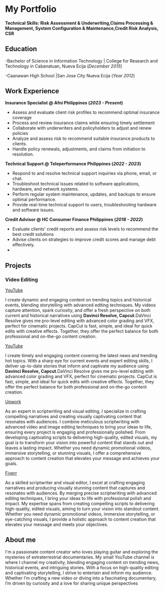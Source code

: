 # My Portfolio

#### Technical Skills: Risk Assessment & Underwriting,Claims Processing & Management, System Configuration & Maintenance,Credit Risk Analysis, CSR

## Education
-Bachelor of Science in Information Technology | College for Research and Technology in Cabanatuan, Nueva Ecija (_December 2015_)			

-Caanawan High School	|San Jose City Nueva Ecija (_Year 2012_)

## Work Experience
**Insurance Specialist @ Afni Philippines (_2023 - Present_)**
- Assess and evaluate client risk profiles to recommend optimal insurance coverage
- Process and review insurance claims while ensuring timely settlement
- Collaborate with underwriters and policyholders to adjust and renew policies
- Analyze and assess risk to recommend suitable insurance products to clients.
- Handle policy renewals, adjustments, and claims from initiation to resolution.

**Technical Support @ Teleperformance Philippines (_2022 - 2023_)**
- Respond to and resolve technical support inquiries via phone, email, or chat.
- Troubleshoot technical issues related to software applications, hardware, and network systems.
- Perform regular system maintenance, updates, and backups to ensure optimal performance.
- Provide real-time technical support to users, troubleshooting hardware and software issues.

**Credit Advisor @ HC Consumer Finance Philippines (_2018 - 2022_)**
- Evaluate clients' credit reports and assess risk levels to recommend the best credit solutions
- Advise clients on strategies to improve credit scores and manage debt effectively.
- 
## Projects
### Video Editing

[YouTube](https://www.youtube.com/@RepublikangpinasTV)

I create dynamic and engaging content on trending topics and historical events, blending storytelling with advanced editing techniques. My videos capture attention, spark curiosity, and offer a fresh perspective on both current and historical narratives using **Davinci Resolve, Capcut**.DaVinci Resolve gives me pro-level editing with advanced color grading and VFX, perfect for cinematic projects. CapCut is fast, simple, and ideal for quick edits with creative effects. Together, they offer the perfect balance for both professional and on-the-go content creation.

[YouTube](https://www.youtube.com/@SavvyAcademia)

I create timely and engaging content covering the latest news and trending hot topics. With a sharp eye for current events and expert editing skills, I deliver up-to-date stories that inform and captivate my audience using **Davinci Resolve, Capcut**.DaVinci Resolve gives me pro-level editing with advanced color grading and VFX, perfect for cinematic projects. CapCut is fast, simple, and ideal for quick edits with creative effects. Together, they offer the perfect balance for both professional and on-the-go content creation.

[Upwork](https://www.upwork.com/freelancers/~01e893eb44de9dcb86)

As an expert in scriptwriting and visual editing, I specialize in crafting compelling narratives and creating visually captivating content that resonates with audiences. I combine meticulous scriptwriting with advanced video and image editing techniques to bring your ideas to life, ensuring every project is engaging and professionally polished. From developing captivating scripts to delivering high-quality, edited visuals, my goal is to transform your vision into powerful content that stands out and leaves a lasting impact. Whether you need dynamic promotional videos, immersive storytelling, or stunning visuals, I offer a comprehensive approach to content creation that elevates your message and achieves your goals.

[Fiverr](https://www.fiverr.com/christianram828?up_rollout=true)

As a skilled scriptwriter and visual editor, I excel at crafting engaging narratives and producing visually stunning content that captures and resonates with audiences. By merging precise scriptwriting with advanced editing techniques, I bring your ideas to life with professional polish and impact. My expertise spans from creating compelling scripts to delivering high-quality, edited visuals, aiming to turn your vision into standout content. Whether you need dynamic promotional videos, immersive storytelling, or eye-catching visuals, I provide a holistic approach to content creation that elevates your message and meets your objectives.

## About me
I'm a passionate content creator who loves playing guitar and exploring the mysteries of extraterrestrial documentaries. My small YouTube channel is where I channel my creativity, blending engaging content on trending news, historical events, and intriguing stories. With a focus on high-quality editing and captivating storytelling, I strive to entertain and inform my audience. Whether I’m crafting a new video or diving into a fascinating documentary, I’m driven by curiosity and a love for sharing unique perspectives
